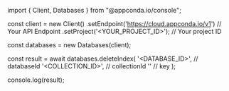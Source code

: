 import { Client, Databases } from "@appconda.io/console";

const client = new Client()
    .setEndpoint('https://cloud.appconda.io/v1') // Your API Endpoint
    .setProject('<YOUR_PROJECT_ID>'); // Your project ID

const databases = new Databases(client);

const result = await databases.deleteIndex(
    '<DATABASE_ID>', // databaseId
    '<COLLECTION_ID>', // collectionId
    '' // key
);

console.log(result);
